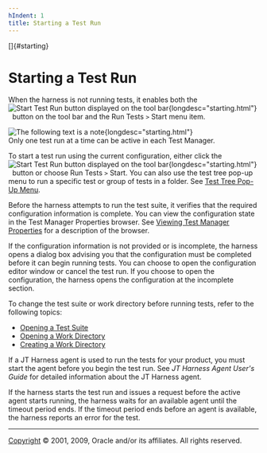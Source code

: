 ```yaml
---
hIndent: 1
title: Starting a Test Run
---
```


[]{#starting}

# Starting a Test Run

When the harness is not running tests, it enables both the ![Start Test Run button displayed on the
tool bar](../../images/runTests_button.gif){longdesc="starting.html"}   button on the tool bar and
the Run Tests ` > ` Start menu item.

![The following text is a note](../../images/hg_note.gif){longdesc="starting.html"}\
Only one test run at a time can be active in each Test Manager.

To start a test run using the current configuration, either click the ![Start Test Run button
displayed on the tool bar](../../images/runTests_button.gif){longdesc="starting.html"}   button or
choose Run Tests `>` Start. You can also use the test tree pop-up menu to run a specific test or
group of tests in a folder. See [Test Tree Pop-Up Menu](../ui/popupmenu.html).

Before the harness attempts to run the test suite, it verifies that the required configuration
information is complete. You can view the configuration state in the Test Manager Properties
browser. See [Viewing Test Manager Properties](../execProps/dialog.html) for a description of the
browser.

If the configuration information is not provided or is incomplete, the harness opens a dialog box
advising you that the configuration must be completed before it can begin running tests. You can
choose to open the configuration editor window or cancel the test run. If you choose to open the
configuration, the harness opens the configuration at the incomplete section.

To change the test suite or work directory before running tests, refer to the following topics:

-   [Opening a Test Suite](../start/openTestSuite.html)
-   [Opening a Work Directory](../start/openDirectory.html)
-   [Creating a Work Directory](../start/createDirectory.html)

If a JT Harness agent is used to run the tests for your product, you must start the agent before you
begin the test run. See *JT Harness Agent User\'s Guide* for detailed information about the JT
Harness agent.

If the harness starts the test run and issues a request before the active agent starts running, the
harness waits for an available agent until the timeout period ends. If the timeout period ends
before an agent is available, the harness reports an error for the test.

----------------------------------------------------------------------------------------------------

[Copyright](../copyright.html) © 2001, 2009, Oracle and/or its affiliates. All rights reserved.
